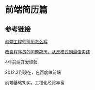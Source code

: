 # 前端简历篇

> 

## 参考链接

[前端工程师简历怎么写](http://mp.weixin.qq.com/s?__biz=MjM5MTA1MjAxMQ==&mid=206157522&idx=1&sn=5ec4e2e33163f1df14ec919fb7727731&scene=21#wechat_redirect)

[改良程序员的问题简历，从反模式到最佳实践](http://mp.weixin.qq.com/s?__biz=MjM5MTA1MjAxMQ==&mid=2651220318&idx=1&sn=0e5a0a15f7a1cbf0ceb4fb312676c0de&scene=23&srcid=06126H3Ab4mmXvQsPuCHW4PH#rd)

4年前端开发经验

2012.2到现在，在百度做前端

前端基础扎实，工程化经验丰富

